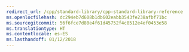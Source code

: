 ```yaml
---
redirect_url: /cpp/standard-library/cpp-standard-library-reference
ms.openlocfilehash: dc294eb7d608b1db602eabb3543fe238afbf71bc
ms.sourcegitcommit: 56f6fce7d80e4f61d45752f4c8512e4ef0453e58
ms.translationtype: HT
ms.contentlocale: es-ES
ms.lasthandoff: 01/12/2018
---
```

